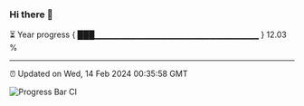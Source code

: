 ### Hi there 👋

⏳ Year progress { ███▁▁▁▁▁▁▁▁▁▁▁▁▁▁▁▁▁▁▁▁▁▁▁▁▁▁▁ } 12.03 %

---

⏰ Updated on Wed, 14 Feb 2024 00:35:58 GMT

![Progress Bar CI](https://github.com/Shyam-Makwana/GitHub-Actions-Demo/workflows/Progress%20Bar%20CI/badge.svg)
